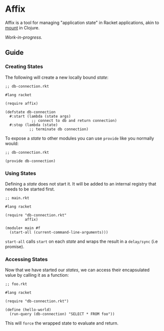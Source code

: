 # Affix

Affix is a tool for managing "application state" in Racket applications, akin to [mount](https://github.com/tolitius/mount) in Clojure.

*Work-in-progress.*

## Guide

### Creating States

The following will create a new locally bound *state*:

```racket
;; db-connection.rkt

#lang racket

(require affix)

(defstate db-connection
  #:start (lambda (state args)
            ;; connect to db and return connection)
  #:stop (lambda (state)
           ;; terminate db connection) 
```

To expose a *state* to other modules you can use `provide` like you normally would:

```racket
;; db-connection.rkt

(provide db-connection)
```

### Using States

Defining a *state* does not start it. It will be added to an internal registry that needs to be started first. 

```racket
;; main.rkt

#lang racket

(require "db-connection.rkt"
         affix)

(module+ main #f
  (start-all (current-command-line-arguments)))
```

`start-all` calls `start` on each *state* and wraps the result in a `delay/sync` (i.e promise).

### Accessing States

Now that we have started our *states*, we can access their encapsulated value by calling it as a function:

```racket
;; foo.rkt

#lang racket

(require "db-connection.rkt")

(define (hello-world)
  (run-query (db-connection) "SELECT * FROM foo"))
```

This will `force` the wrapped state to evaluate and return.

